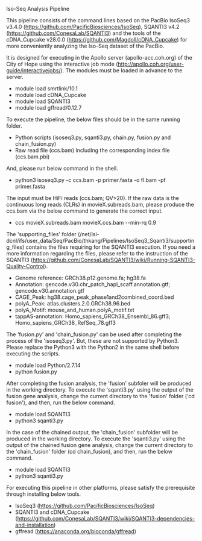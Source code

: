 Iso-Seq Analysis Pipeline

This pipeline consists of the command lines based on the PacBio IsoSeq3 v3.4.0 (https://github.com/PacificBiosciences/IsoSeq), SQANTI3 v4.2 (https://github.com/ConesaLab/SQANTI3) and the tools of the cDNA_Cupcake v28.0.0 (https://github.com/Magdoll/cDNA_Cupcake) for more conveniently analyzing the Iso-Seq dataset of the PacBio.

It is designed for executing in the Apollo server (apollo-acc.coh.org) of the City of Hope using the interactive job mode (http://apollo.coh.org/user-guide/interactivejobs/). The modules must be loaded in advance to the server.

- module load smrtlink/10.1
- module load cDNA_Cupcake
- module load SQANTI3
- module load gffread/0.12.7

To execute the pipeline, the below files should be in the same running folder.

- Python scripts (isoseq3.py, sqanti3.py, chain.py, fusion.py and chain_fusion.py)
- Raw read file (ccs.bam) including the corresponding index file (ccs.bam.pbi) 

And, please run below command in the shell. 

- python3 isoseq3.py -c ccs.bam -p primer.fasta -o fl.bam -pf primer.fasta

The input must be HiFi reads (ccs.bam; QV>20). If the raw data is the continuous long reads (CLRs) in movieX.subreads.bam, please produce the ccs.bam via the below command to generate the correct input. 

- ccs movieX.subreads.bam movieX.ccs.bam --min-rq 0.9

The 'supporting_files' folder (/net/isi-dcnl/ifs/user_data/Seq/PacBio/thkang/Pipelines/IsoSeq3_Sqanti3/supporting_files) contains the files requiring for the SQANTI3 execution. If you need a more information regarding the files, please refer to the instruction of the SQANTI3 (https://github.com/ConesaLab/SQANTI3/wiki/Running-SQANTI3-Quality-Control).

- Genome reference: GRCh38.p12.genome.fa; hg38.fa
- Annotation: gencode.v30.chr_patch_hapl_scaff.annotation.gtf; gencode.v30.annotation.gtf
- CAGE_Peak: hg38.cage_peak_phase1and2combined_coord.bed
- polyA_Peak: atlas.clusters.2.0.GRCh38.96.bed
- polyA_Motif: mouse_and_human.polyA_motif.txt
- tappAS-annotation: Homo_sapiens_GRCh38_Ensembl_86.gff3; Homo_sapiens_GRCh38_RefSeq_78.gff3

The 'fusion.py' and 'chain_fusion.py' can be used after completing the process of the 'isoseq3.py'. But, these are not supported by Python3. Please replace the Python3 with the Python2 in the same shell before executing the scripts.

- module load Python/2.7.14
- python fusion.py

After completing the fusion analysis, the 'fusion' subfoler will be produced in the working directory. To execute the 'sqanti3.py' using the output of the fusion gene analysis, change the current directory to the 'fusion' folder ('cd fusion'), and then, run the below command.

- module load SQANTI3
- python3 sqanti3.py

In the case of the chained output, the 'chain_fusion' subfolder will be produced in the working directory. To execute the 'sqanti3.py' using the output of the chained fusion gene analysis, change the current directory to the 'chain_fusion' folder (cd chain_fusion), and then, run the below command.

- module load SQANTI3
- python3 sqanti3.py

For executing this pipeline in other platforms, please satisfy the prerequisite through installing below tools.

- IsoSeq3 (https://github.com/PacificBiosciences/IsoSeq)
- SQANTI3 and cDNA_Cupcake (https://github.com/ConesaLab/SQANTI3/wiki/SQANTI3-dependencies-and-installation)
- gffread (https://anaconda.org/bioconda/gffread)  
